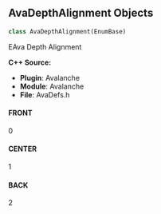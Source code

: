 ## AvaDepthAlignment Objects

```python
class AvaDepthAlignment(EnumBase)
```

EAva Depth Alignment

**C++ Source:**

- **Plugin**: Avalanche
- **Module**: Avalanche
- **File**: AvaDefs.h

<a id="unreal.AvaDepthAlignment.FRONT"></a>

#### FRONT

0

<a id="unreal.AvaDepthAlignment.CENTER"></a>

#### CENTER

1

<a id="unreal.AvaDepthAlignment.BACK"></a>

#### BACK

2

<a id="unreal.AvaReferenceContainer"></a>
